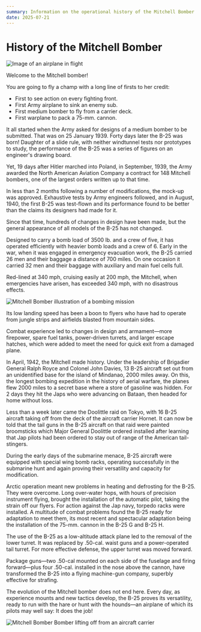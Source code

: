 ```yaml
---
summary: Information on the operational history of the Mitchell Bomber.
date: 2025-07-21
---
```


# History of the Mitchell Bomber

![Image of an airplane in flight](../assets/images/mitchell_bomber_flight_left.png "Mitchell Bomber in flight")

Welcome to the Mitchell bomber!

You are going to fly a champ with a long line of firsts to her credit:

- First to see action on every fighting front.
- First Army airplane to sink an enemy sub.
- First medium bomber to fly from a carrier deck.
- First warplane to pack a 75-mm. cannon.

It all started when the Army asked for designs of a medium bomber to be submitted. That was on 25 January 1939. Forty days later the B-25 was born! Daughter of a slide rule, with neither windtunnel tests nor prototypes to study, the performance of the B-25 was a series of figures on an engineer's drawing board.

Yet, 19 days after Hitler marched into Poland, in September, 1939, the Army awarded the North American Aviation Company a contract for 148 Mitchell bombers, one of the largest orders written up to that time.

In less than 2 months following a number of modifications, the mock-up was approved. Exhaustive tests by Army engineers followed, and in August, 1940, the first B-25 was test-flown and its performance found to be better than the claims its designers had made for it.

Since that time, hundreds of changes in design have been made, but the general appearance of all models of the B-25 has not changed.

Designed to carry a bomb load of 3500 lb. and a crew of five, it has operated efficiently with heavier bomb loads and a crew of 6. Early in the war, when it was engaged in emergency evacuation work, the B-25 carried 26 men and their baggage a distance of 700 miles. On one occasion it carried 32 men and their baggage with auxiliary and main fuel cells full.

Red-lined at 340 mph, cruising easily at 200 mph, the Mitchell, when emergencies have arisen, has exceeded 340 mph, with no disastrous effects.

![Mitchell Bomber illustration of a bombing mission](../assets/images/mitchell_bombing_run.png "Mitchell Bomber on a bombing mission")

Its low landing speed has been a boon to flyers who have had to operate from jungle strips and airfields blasted from mountain sides.

Combat experience led to changes in design and armament—more firepower, spare fuel tanks, power-driven turrets, and larger escape hatches, which were added to meet the need for quick exit from a damaged plane.

In April, 1942, the Mitchell made history. Under the leadership of Brigadier General Ralph Royce and Colonel John Davies, 13 B-25 aircraft set out from an unidentified base for the island of Mindanao, 2000 miles away. On this, the longest bombing expedition in the history of aerial warfare, the planes flew 2000 miles to a secret base where a store of gasoline was hidden. For 2 days they hit the Japs who were advancing on Bataan, then headed for home without loss.

Less than a week later came the Doolittle raid on Tokyo, with 16 B-25 aircraft taking off from the deck of the aircraft carrier Hornet. It can now be told that the tail guns in the B-25 aircraft on that raid were painted broomsticks which Major General Doolittle ordered installed after learning that Jap pilots had been ordered to stay out of range of the American tail-stingers.

During the early days of the submarine menace, B-25 aircraft were equipped with special wing bomb racks, operating successfully in the submarine hunt and again proving their versatility and capacity for modification.

Arctic operation meant new problems in heating and defrosting for the B-25. They were overcome. Long over-water hops, with hours of precision instrument flying, brought the installation of the automatic pilot, taking the strain off our flyers. For action against the Jap navy, torpedo racks were installed. A multitude of combat problems found the B-25 ready for adaptation to meet them, its most recent and spectacular adaptation being the installation of the 75-mm. cannon in the B-25 G and B-25 H.

The use of the B-25 as a low-altitude attack plane led to the removal of the lower turret. It was replaced by .50-cal. waist guns and a power-operated tail turret. For more effective defense, the upper turret was moved forward.

Package guns—two .50-cal mounted on each side of the fuselage and firing forward—plus four .50-cal. installed in the nose above the cannon, have transformed the B-25 into a flying machine-gun company, superbly effective for strafing.

The evolution of the Mitchell bomber does not end here. Every day, as experience mounts and new tactics develop, the B-25 proves its versatility, ready to run with the hare or hunt with the hounds—an airplane of which its pilots may well say: It does the job!

![Mitchell Bomber Bomber lifting off from an aircraft carrier](../assets/images/carrier_takeoff.png "Mitchell Bomber taking off from an aircraft carrier")